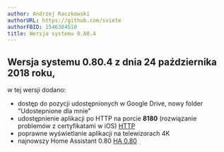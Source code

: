 ```yaml
---
author: Andrzej Raczkowski
authorURL: https://github.com/sviete
authorFBID: 1546384510
title: Wersja systemu 0.80.4  
---
```


## Wersja systemu 0.80.4  z dnia 24 października 2018 roku,

w tej wersji dodano:
- dostęp do pozycji udostępnionych w Google Drive, nowy folder "Udostepnione dla mnie"
- udostępnienie aplikacji po HTTP na porcie **8180** (rozwiązanie problemów z certyfikatami w iOS) [HTTP](/docs/ais_bramka_remote_http)
- poprawne wyświetlanie aplikacji na telewizorach 4K
- najnowszy Home Assistant 0.80 [HA 0.80](https://www.home-assistant.io/blog/2018/10/12/release-80)
